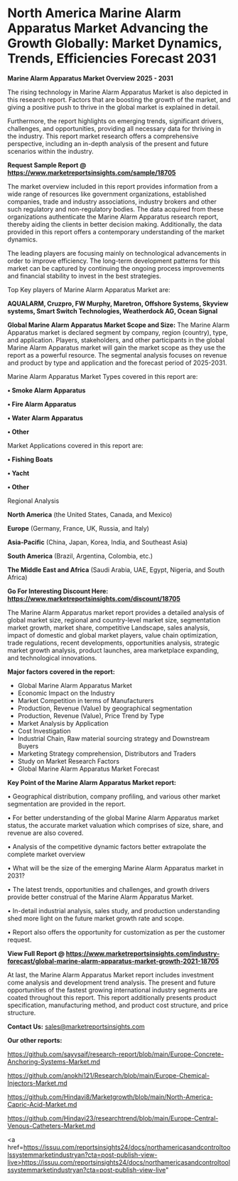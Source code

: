 # North America Marine Alarm Apparatus Market Advancing the Growth Globally: Market Dynamics, Trends, Efficiencies Forecast 2031

<Strong> Marine Alarm Apparatus Market Overview 2025 - 2031</strong>

The rising technology in Marine Alarm Apparatus Market is also depicted in this research report. Factors that are boosting the growth of the market, and giving a positive push to thrive in the global market is explained in detail.

Furthermore, the report highlights on emerging trends, significant drivers, challenges, and opportunities, providing all necessary data for thriving in the industry. This report market research offers a comprehensive perspective, including an in-depth analysis of the present and future scenarios within the industry.

<strong>Request Sample Report @ <a href=https://www.marketreportsinsights.com/sample/18705>https://www.marketreportsinsights.com/sample/18705</a></strong>

The market overview included in this report provides information from a wide range of resources like government organizations, established companies, trade and industry associations, industry brokers and other such regulatory and non-regulatory bodies. The data acquired from these organizations authenticate the Marine Alarm Apparatus research report, thereby aiding the clients in better decision making. Additionally, the data provided in this report offers a contemporary understanding of the market dynamics.

The leading players are focusing mainly on technological advancements in order to improve efficiency. The long-term development patterns for this market can be captured by continuing the ongoing process improvements and financial stability to invest in the best strategies.

Top Key players of Marine Alarm Apparatus Market are:

<strong>AQUALARM, Cruzpro, FW Murphy, Maretron, Offshore Systems, Skyview systems, Smart Switch Technologies, Weatherdock AG, Ocean Signal</strong>

<strong><b>Global Marine Alarm Apparatus Market Scope and Size:</b></strong>
The Marine Alarm Apparatus market is declared segment by company, region (country), type, and application. Players, stakeholders, and other participants in the global Marine Alarm Apparatus market will gain the market scope as they use the report as a powerful resource. The segmental analysis focuses on revenue and product by type and application and the forecast period of 2025-2031.

Marine Alarm Apparatus Market Types covered in this report are:

<strong>• Smoke Alarm Apparatus

• Fire Alarm Apparatus

• Water Alarm Apparatus

• Other</strong>

Market Applications covered in this report are:

<strong>• Fishing Boats

• Yacht

• Other</strong> 

Regional Analysis

<strong>North America</strong> (the United States, Canada, and Mexico)

<strong>Europe</strong> (Germany, France, UK, Russia, and Italy)

<strong>Asia-Pacific</strong> (China, Japan, Korea, India, and Southeast Asia)

<strong>South America</strong> (Brazil, Argentina, Colombia, etc.)

<strong>The Middle East and Africa</strong> (Saudi Arabia, UAE, Egypt, Nigeria, and South Africa)

<strong>Go For Interesting Discount Here: <a href=https://www.marketreportsinsights.com/discount/18705>https://www.marketreportsinsights.com/discount/18705</a></strong>

The Marine Alarm Apparatus market report provides a detailed analysis of global market size, regional and country-level market size, segmentation market growth, market share, competitive Landscape, sales analysis, impact of domestic and global market players, value chain optimization, trade regulations, recent developments, opportunities analysis, strategic market growth analysis, product launches, area marketplace expanding, and technological innovations.

<strong><b>Major factors covered in the report:</b></strong>
<ul>
  <li>Global Marine Alarm Apparatus Market </li>
  <li>Economic Impact on the Industry</li>
  <li>Market Competition in terms of Manufacturers</li>
  <li>Production, Revenue (Value) by geographical segmentation</li>
  <li>Production, Revenue (Value), Price Trend by Type</li>
  <li>Market Analysis by Application</li>
  <li>Cost Investigation</li>
  <li>Industrial Chain, Raw material sourcing strategy and Downstream Buyers</li>
  <li>Marketing Strategy comprehension, Distributors and Traders</li>
  <li>Study on Market Research Factors</li>
  <li>Global Marine Alarm Apparatus Market Forecast</li>
</ul>

<strong><b>Key Point of the Marine Alarm Apparatus Market report:</b></strong>

• Geographical distribution, company profiling, and various other market segmentation are provided in the report.

• For better understanding of the global Marine Alarm Apparatus market status, the accurate market valuation which comprises of size, share, and revenue are also covered.

• Analysis of the competitive dynamic factors better extrapolate the complete market overview

• What will be the size of the emerging Marine Alarm Apparatus market in 2031?

• The latest trends, opportunities and challenges, and growth drivers provide better construal of the Marine Alarm Apparatus Market.

• In-detail industrial analysis, sales study, and production understanding shed more light on the future market growth rate and scope.

• Report also offers the opportunity for customization as per the customer request.

<strong><b>View Full Report @ <a href=https://www.marketreportsinsights.com/industry-forecast/global-marine-alarm-apparatus-market-growth-2021-18705>https://www.marketreportsinsights.com/industry-forecast/global-marine-alarm-apparatus-market-growth-2021-18705</a></b></strong>


At last, the Marine Alarm Apparatus Market report includes investment come analysis and development trend analysis. The present and future opportunities of the fastest growing international industry segments are coated throughout this report. This report additionally presents product specification, manufacturing method, and product cost structure, and price structure.

<strong>Contact Us:</strong>
sales@marketreportsinsights.com

<strong>Our other reports:</strong>

<a href=https://github.com/sayysaif/research-report/blob/main/Europe-Concrete-Anchoring-Systems-Market.md>https://github.com/sayysaif/research-report/blob/main/Europe-Concrete-Anchoring-Systems-Market.md</a>

<a href=https://github.com/anokhi121/Research/blob/main/Europe-Chemical-Injectors-Market.md>https://github.com/anokhi121/Research/blob/main/Europe-Chemical-Injectors-Market.md</a>

<a href=https://github.com/Hindavi8/Marketgrowth/blob/main/North-America-Capric-Acid-Market.md>https://github.com/Hindavi8/Marketgrowth/blob/main/North-America-Capric-Acid-Market.md</a>

<a href=https://github.com/Hindavi23/researchtrend/blob/main/Europe-Central-Venous-Catheters-Market.md>https://github.com/Hindavi23/researchtrend/blob/main/Europe-Central-Venous-Catheters-Market.md</a>

<a href=https://issuu.com/reportsinsights24/docs/northamericasandcontroltoolssystemmarketindustryan?cta=post-publish-view-live>https://issuu.com/reportsinsights24/docs/northamericasandcontroltoolssystemmarketindustryan?cta=post-publish-view-live</a>"
